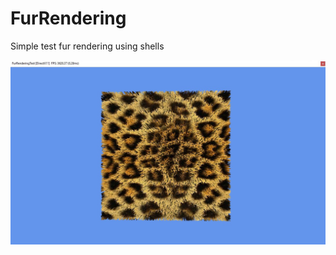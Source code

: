 # FurRendering
Simple test fur rendering using shells

![alt Leopard](https://github.com/jcant0n/FurRendering/blob/master/FurCapture1.JPG)
